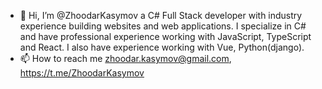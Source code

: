 - 👋 Hi, I’m @ZhoodarKasymov a C# Full Stack developer with industry experience building websites and web applications. I specialize in C# and have professional experience working with JavaScript, TypeScript and React. I also have experience working with Vue, Python(django).
- 📫 How to reach me zhoodar.kasymov@gmail.com, https://t.me/ZhoodarKasymov

<!---
ZhoodarKasymov/ZhoodarKasymov is a ✨ special ✨ repository because its `README.md` (this file) appears on your GitHub profile.
You can click the Preview link to take a look at your changes.
--->

